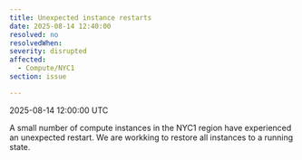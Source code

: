 ```yaml
---
title: Unexpected instance restarts
date: 2025-08-14 12:40:00
resolved: no
resolvedWhen:   
severity: disrupted 
affected:
  - Compute/NYC1
section: issue

---
```

2025-08-14 12:00:00 UTC

A small number of compute instances in the NYC1 region have experienced an unexpected restart. We are workking to restore all instances to a running state. 

